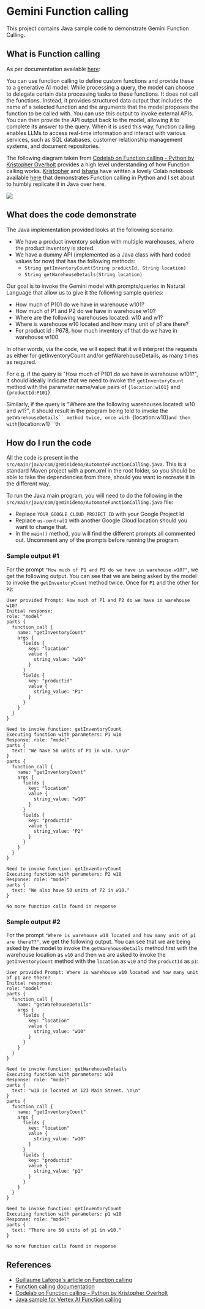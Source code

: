# Gemini Function calling
This project contains Java sample code to demonstrate Gemini Function Calling. 

## What is Function calling
As per documentation available [here](https://cloud.google.com/vertex-ai/generative-ai/docs/multimodal/function-calling): 

You can use function calling to define custom functions and provide these to a generative AI model. While processing a query, the model can choose to delegate certain data processing tasks to these functions. It does not call the functions. Instead, it provides structured data output that includes the name of a selected function and the arguments that the model proposes the function to be called with. You can use this output to invoke external APIs. You can then provide the API output back to the model, allowing it to complete its answer to the query. When it is used this way, function calling enables LLMs to access real-time information and interact with various services, such as SQL databases, customer relationship management systems, and document repositories.

The following diagram taken from [Codelab on Function calling - Python by Kristopher Overholt](https://codelabs.developers.google.com/codelabs/gemini-function-calling#0) provides a high level understanding of how Function calling works. [Kristopher](https://github.com/koverholt) and [Ishana](https://github.com/ishana7) have written a lovely Colab notebook available [here](https://github.com/GoogleCloudPlatform/generative-ai/blob/main/gemini/function-calling/use_case_company_news_and_insights.ipynb) that demonstrates Function calling in Python and I set about to humbly replicate it in Java over here. 

<img src="https://codelabs.developers.google.com/static/codelabs/gemini-function-calling/img/gemini-function-calling-overview_1440.png"/>

## What does the code demonstrate
The Java implementation provided looks at the following scenario:
- We have a product inventory solution with multiple warehouses, where the product inventory is stored.
- We have a dummy API (implemented as a Java class with hard coded values for now) that has the following methods:
  - ```String getInventoryCount(String productId, String location)```
  - ```String getWarehouseDetails(String location)```
 
Our goal is to invoke the Gemini model with prompts/queries in Natural Language that allow us to give it the following sample queries:
- How much of P101 do we have in warehouse w101?
- How much of P1 and P2 do we have in warehouse w10?
- Where are the following warehouses located: w10 and w1?
- Where is warehouse w10 located and how many unit of p1 are there?
- For product id : P678, how much inventory of that do we have in warehouse w100
 
In other words, via the code, we will expect that it will interpret the requests as either for getInventoryCount and/or getWarehouseDetails, as many times as required. 

For e.g. if the query is "How much of P101 do we have in warehouse w101?", it should ideally indicate that we need to invoke the ```getInventoryCount``` method with the parameter name/value pairs of ```{location:w101}``` and ```{productId:P101}```

Similarly, if the query is "Where are the following warehouses located: w10 and w1?", it should result in the program being told to invoke the ```getWarehouseDetails`` method twice, once with ```{location:w10}``` and then with ```{location:w1}```th

## How do I run the code
All the code is present in the ```src/main/java/com/geminidemo/AutomateFunctionCalling.java```. This is a standard Maven project with a pom.xml in the root folder, so you should be able to take the dependencies from there, should you want to recreate it in the different way. 

To run the Java main program, you will need to do the following in the ```src/main/java/com/geminidemo/AutomateFunctionCalling.java``` file:
- Replace ```YOUR_GOOGLE_CLOUD_PROJECT_ID``` with your Google Project Id
- Replace ```us-central1``` with another Google Cloud location should you want to change that.
- In the ```main()``` method, you will find the different prompts all commented out. Uncomment any of the prompts before running the program.

### Sample output #1
For the prompt ```"How much of P1 and P2 do we have in warehouse w10?"```, we get the following output. You can see that we are being asked by the model to 
invoke the ```getInventoryCount``` method twice. Once for ```P1``` and the other for ```P2```:

```
User provided Prompt: How much of P1 and P2 do we have in warehouse w10?
Initial response: 
role: "model"
parts {
  function_call {
    name: "getInventoryCount"
    args {
      fields {
        key: "location"
        value {
          string_value: "w10"
        }
      }
      fields {
        key: "productid"
        value {
          string_value: "P1"
        }
      }
    }
  }
}

Need to invoke function: getInventoryCount
Executing function with parameters: P1 w10
Response: role: "model"
parts {
  text: "We have 50 units of P1 in w10. \n\n"
}
parts {
  function_call {
    name: "getInventoryCount"
    args {
      fields {
        key: "location"
        value {
          string_value: "w10"
        }
      }
      fields {
        key: "productid"
        value {
          string_value: "P2"
        }
      }
    }
  }
}

Need to invoke function: getInventoryCount
Executing function with parameters: P2 w10
Response: role: "model"
parts {
  text: "We also have 50 units of P2 in w10."
}

No more function calls found in response
```
### Sample output #2
For the prompt ```"Where is warehouse w10 located and how many unit of p1 are there??"```, we get the following output. You can see that we are being asked by the model to 
invoke the ```getWarehouseDetails``` method first with the warehouse location as ```w10``` and then we are asked to invoke the ```getInventoryCount``` method with the ```location``` as ```w10``` and the ```productId``` as ```p1```:

```
User provided Prompt: Where is warehouse w10 located and how many unit of p1 are there?
Initial response: 
role: "model"
parts {
  function_call {
    name: "getWarehouseDetails"
    args {
      fields {
        key: "location"
        value {
          string_value: "w10"
        }
      }
    }
  }
}

Need to invoke function: getWarehouseDetails
Executing function with parameters: w10
Response: role: "model"
parts {
  text: "w10 is located at 123 Main Street. \n\n"
}
parts {
  function_call {
    name: "getInventoryCount"
    args {
      fields {
        key: "location"
        value {
          string_value: "w10"
        }
      }
      fields {
        key: "productid"
        value {
          string_value: "p1"
        }
      }
    }
  }
}

Need to invoke function: getInventoryCount
Executing function with parameters: p1 w10
Response: role: "model"
parts {
  text: "There are 50 units of p1 in w10."
}

No more function calls found in response
```

## References
- [Guillaume Laforge's article on Function calling](https://medium.com/google-cloud/gemini-function-calling-1585c044d28d)
- [Function calling documentation](https://cloud.google.com/vertex-ai/generative-ai/docs/multimodal/function-calling)
- [Codelab on Function calling - Python by Kristopher Overholt](https://codelabs.developers.google.com/codelabs/gemini-function-calling#0)
- [Java sample for Vertex AI Function calling](https://github.com/GoogleCloudPlatform/java-docs-samples/blob/main/vertexai/snippets/src/main/java/vertexai/gemini/FunctionCalling.java)

